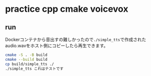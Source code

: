 # practice cpp cmake voicevox

## run

Dockerコンテナから音出すの難しかったので`./simple_tts`で作成されたaudio.wavをホスト側にコピーしたら再生できます。

```sh
cmake -S . -B build
cmake --build build
cp build/simple_tts ./
./simple_tts これはテストです
```
